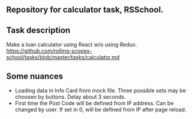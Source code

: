 ## Repository for calculator task, RSSchool.

## Task description
Make a loan calculator using React w/o using Redux.
https://github.com/rolling-scopes-school/tasks/blob/master/tasks/calculator.md

## Some nuances
- Loading data in Info Card from mock file. Three possible sets may be choosen by buttons. Delay about 3 seconds.
- First time the Post Code will be defined from IP address. Can be changed by user. If set in 0, will be defined from IP after page reload.